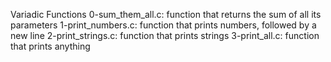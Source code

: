 Variadic Functions
0-sum_them_all.c: function that returns the sum of all its parameters
1-print_numbers.c: function that prints numbers, followed by a new line
2-print_strings.c: function that prints strings
3-print_all.c: function that prints anything
